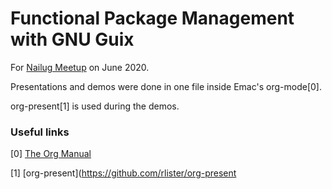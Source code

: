 # Functional Package Management with GNU Guix

For [Nailug Meetup](https://groups.google.com/forum/#!forum/nairobi-gnu "Nairobi Lug meetup") on June 2020.

Presentations and demos were done in one file inside Emac's org-mode[0].

org-present[1] is used during the demos.

### Useful links

[0] [The Org Manual](https://orgmode.org/manual/index.html)

[1] [org-present](https://github.com/rlister/org-present
